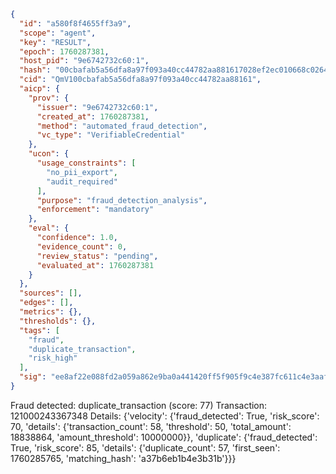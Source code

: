 ```json
{
  "id": "a580f8f4655ff3a9",
  "scope": "agent",
  "key": "RESULT",
  "epoch": 1760287381,
  "host_pid": "9e6742732c60:1",
  "hash": "00cbafab5a56dfa8a97f093a40cc44782aa881617028ef2ec010668c02648023",
  "cid": "QmV100cbafab5a56dfa8a97f093a40cc44782aa88161",
  "aicp": {
    "prov": {
      "issuer": "9e6742732c60:1",
      "created_at": 1760287381,
      "method": "automated_fraud_detection",
      "vc_type": "VerifiableCredential"
    },
    "ucon": {
      "usage_constraints": [
        "no_pii_export",
        "audit_required"
      ],
      "purpose": "fraud_detection_analysis",
      "enforcement": "mandatory"
    },
    "eval": {
      "confidence": 1.0,
      "evidence_count": 0,
      "review_status": "pending",
      "evaluated_at": 1760287381
    }
  },
  "sources": [],
  "edges": [],
  "metrics": {},
  "thresholds": {},
  "tags": [
    "fraud",
    "duplicate_transaction",
    "risk_high"
  ],
  "sig": "ee8af22e088fd2a059a862e9ba0a441420ff5f905f9c4e387fc611c4e3aafff2"
}
```

Fraud detected: duplicate_transaction (score: 77)
Transaction: 121000243367348
Details: {'velocity': {'fraud_detected': True, 'risk_score': 70, 'details': {'transaction_count': 58, 'threshold': 50, 'total_amount': 18838864, 'amount_threshold': 10000000}}, 'duplicate': {'fraud_detected': True, 'risk_score': 85, 'details': {'duplicate_count': 57, 'first_seen': 1760285765, 'matching_hash': 'a37b6eb1b4e3b31b'}}}